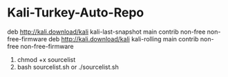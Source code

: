 # Kali-Turkey-Auto-Repo

deb http://kali.download/kali kali-last-snapshot main contrib non-free non-free-firmware
deb http://kali.download/kali kali-rolling main contrib non-free non-free-firmware

1. chmod +x sourcelist
2. bash sourcelist.sh or ./sourcelist.sh
